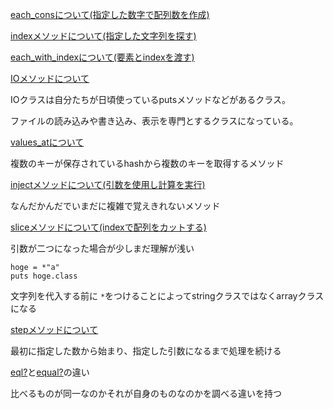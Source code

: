[each_consについて(指定した数字で配列数を作成)](https://docs.ruby-lang.org/ja/latest/method/Enumerable/i/each_cons.html)

[indexメソッドについて(指定した文字列を探す)](https://docs.ruby-lang.org/ja/latest/method/String/i/index.html)

[each_with_indexについて(要素とindexを渡す)](https://docs.ruby-lang.org/ja/latest/method/Enumerable/i/each_with_index.html)

[IOメソッドについて](https://docs.ruby-lang.org/ja/latest/class/IO.html)

 IOクラスは自分たちが日頃使っているputsメソッドなどがあるクラス。

 ファイルの読み込みや書き込み、表示を専門とするクラスになっている。

[values_atについて](https://docs.ruby-lang.org/ja/latest/method/Hash/i/values_at.html)

複数のキーが保存されているhashから複数のキーを取得するメソッド

[injectメソッドについて(引数を使用し計算を実行)](https://docs.ruby-lang.org/ja/latest/method/Enumerable/i/inject.html)

なんだかんだでいまだに複雑で覚えきれないメソッド

[sliceメソッドについて(indexで配列をカットする)](https://docs.ruby-lang.org/ja/latest/method/Array/i/slice.html)

引数が二つになった場合が少しまだ理解が浅い

```
hoge = *"a"
puts hoge.class
```
文字列を代入する前に
`*`をつけることによってstringクラスではなくarrayクラスになる

[stepメソッドについて](https://docs.ruby-lang.org/ja/latest/method/Numeric/i/step.html)

最初に指定した数から始まり、指定した引数になるまで処理を続ける

[eql?](https://docs.ruby-lang.org/ja/latest/method/Object/i/eql=3f.html)と[equal?](https://docs.ruby-lang.org/ja/latest/method/Object/i/equal=3f.html)の違い

比べるものが同一なのかそれが自身のものなのかを調べる違いを持つ
